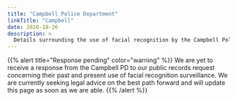 ```yaml
---
title: "Campbell Police Department"
linkTitle: "Campbell"
date: 2020-10-26
description: >
  Details surrounding the use of facial recognition by the Campbell Police Department.
---
```


{{% alert title="Response pending" color="warning" %}}
We are yet to receive a response from the Campbell PD to our public records request concerning their past and present use of facial recognition surveillance. We are currently seeking legal advice on the best path forward and will update this page as soon as we are able.
{{% /alert %}}

